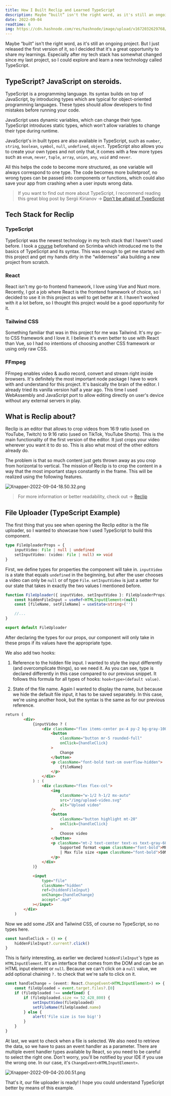 ```yaml
---
title: How I Built Reclip and Learned TypeScript
description: Maybe “built” isn't the right word, as it's still an ongoing project. But I just released the first version of it, so I decided that it's a great opportunity to share my learnings. Especially after my tech stack has somewhat changed since my last project, so I could explore and learn a new technology called TypeScript.
date: 2022-09-04
readtime: 6
img: https://cdn.hashnode.com/res/hashnode/image/upload/v1672032629768/f56f148a-f10f-4019-ad14-f23cbaab397f.png?w=1600&h=840&fit=crop&crop=entropy&auto=compress,format&format=webp
---
```


Maybe “built” isn't the right word, as it's still an ongoing project. But I just released the first version of it, so I decided that it's a great opportunity to share my learnings. Especially after my tech stack has somewhat changed since my last project, so I could explore and learn a new technology called TypeScript.

## TypeScript? JavaScript on steroids.

TypeScript is a programming language. Its syntax builds on top of JavaScript, by introducing types which are typical for object-oriented programming languages. These types should allow developers to find mistakes before running your code.

JavaScript uses dynamic variables, which can change their type. TypeScript introduces static types, which won't allow variables to change their type during runtime.

JavaScript's in built types are also available in TypeScript, such as `number`, `string`, `boolean`, `symbol`, `null`, `undefined`, `object`. TypeScript also allows you to create your own types and not only that, it comes with a few more types such as `enum`, `never`, `tuple`, `array`, `union`, `any`, `void` and `never`.

All this helps the code to become more structured, as one variable will always correspond to one type. The code becomes more bulletproof, no wrong types can be passed into components or functions, which could also save your app from crashing when a user inputs wrong data.

> If you want to find out more about TypeScript, I recommend reading this great blog post by Sergii Kirianov → [Don't be afraid of TypeScript](https://codecryrepeat.hashnode.dev/dont-be-afraid-of-typescript)

## Tech Stack for Reclip

### TypeScript

TypeScript was the newest technology in my tech stack that I haven't used before. I took a [course](https://scrimba.com/learn/typescript) beforehand on Scrimba which introduced me to the basics of TypeScript and its syntax. This was enough to get me started with this project and get my hands dirty in the “wilderness” aka building a new project from scratch.

### React

React isn't my go-to frontend framework, I love using Vue and Nuxt more. Recently, I got a job where React is the frontend framework of choice, so I decided to use it in this project as well to get better at it. I haven't worked with it a lot before, so I thought this project would be a good opportunity for it.

### Tailwind CSS

Something familiar that was in this project for me was Tailwind. It's my go-to CSS framework and I love it. I believe it's even better to use with React than Vue, so I had no intentions of choosing another CSS framework or using only raw CSS.

### FFmpeg

FFmpeg enables video & audio record, convert and stream right inside browsers. It's definitely the most important node package I have to work with and understand for this project. It's basically the brain of the editor. I already tried its vanilla version half a year ago. This time I used WebAssembly and JavaScript port to allow editing directly on user's device without any external servers in play.

## What is Reclip about?

Reclip is an editor that allows to crop videos from 16:9 ratio (used on YouTube, Twitch) to 9:16 ratio (used on TikTok, YouTube Shorts). This is the main functionality of the first version of the editor. It just crops your video wherever you want it to do so. This is also what most of the other editors already do.

The problem is that so much content just gets thrown away as you crop from horizontal to vertical. The mission of Reclip is to crop the content in a way that the most important stays constantly in the frame. This will be realized using the following features.

![Xnapper-2022-09-04-18.50.32.png](https://cdn.hashnode.com/res/hashnode/image/upload/v1662311433473/eoLUvwcEZ.png)

> For more information or better readability, check out → [Reclip](https://reclip.vercel.app)

## File Uploader (TypeScript Example)

The first thing that you see when opening the Reclip editor is the file uploader, so I wanted to showcase how I used TypeScript to build this component.

```typescript
type FileUploaderProps = {
    inputVideo: File | null | undefined
    setInputVideo: (video: File | null) => void
}
```

First, we define types for properties the component will take in. `inputVideo` is a state that equals `undefined` in the beginning, but after the user chooses a video can only be `null` or of type `File`. `setInputVideo` is just a setter for our state that takes in exactly the two values I mentioned before.

```typescript
function FileUploader({ inputVideo, setInputVideo }: FileUploaderProps) {
    const hiddenFileInput = useRef<HTMLInputElement>(null)
    const [fileName, setFileName] = useState<string>('')

    //...
}

export default FileUploader
```

After declaring the types for our props, our component will only take in these props if its values have the appropriate type.

We also add two hooks:

1.  Reference to the hidden file input. I wanted to style the input differently (and overcomplicate things), so we need it. As you can see, type is declared differently in this case compared to our previous snippet. It follows this formula for all types of hooks: `hook<type>(default value)`.

2.  State of the file name. Again I wanted to display the name, but because we hide the default file input, it has to be saved separately. In this case, we're using another hook, but the syntax is the same as for our previous reference.

```html
return (
        <div>
            {inputVideo ? (
                <div className="flex items-center px-4 py-2 bg-gray-100 rounded-sm">
                    <button
                        className="button mr-5 rounded-full"
                        onClick={handleClick}
                    >
                        Change
                    </button>
                    <p className="font-bold text-sm overflow-hidden">
                        {fileName}
                    </p>
                </div>
            ) : (
                <div className="flex flex-col">
                    <img
                        className="w-1/2 h-1/2 mx-auto"
                        src="/img/upload-video.svg"
                        alt="Upload video"
                    />
                    <button
                        className="button highlight mt-20"
                        onClick={handleClick}
                    >
                        Choose video
                    </button>
                    <p className="mt-2 text-center text-xs text-gray-600">
                        Supported format <span className="font-bold">MP4</span>{' '}
                        | Max file size <span className="font-bold">50MB</span>
                    </p>
                </div>
            )}

            <input
                type="file"
                className="hidden"
                ref={hiddenFileInput}
                onChange={handleChange}
                accept=".mp4"
            ></input>
        </div>
    )
```

Now we add some JSX and Tailwind CSS, of course no TypeScript, so no types here.

```typescript
const handleClick = () => {
    hiddenFileInput?.current?.click()
}
```

This is fairly interesting, as earlier we declared `hiddenFileInput`'s type as `HTMLInputElement`. It's an interface that comes from the DOM and can be an HTML input element or `null`. Because we can't click on a `null` value, we add optional chaining `?.` to check that we're safe to click on it.

```typescript
const handleChange = (event: React.ChangeEvent<HTMLInputElement>) => {
    const fileUploaded = event.target.files?.[0]
    if (fileUploaded !== undefined) {
        if (fileUploaded.size <= 52_428_800) {
            setInputVideo(fileUploaded)
            setFileName(fileUploaded.name)
        } else {
            alert('File size is too big!')
        }
    }
}
```

At last, we want to check when a file is selected. We also need to retrieve the data, so we have to pass an event handler as a parameter. There are multiple event handler types available by React, so you need to be careful to select the right one. Don't worry, you'll be notified by your IDE if you use the wrong one. In our case, it's `ChangeEvent<HTMLInputElement>`.

![Xnapper-2022-09-04-20.00.51.png](https://cdn.hashnode.com/res/hashnode/image/upload/v1662314485545/Gkwb4HWJG.png)

That's it, our file uploader is ready! I hope you could understand TypeScript better by means of this example.
